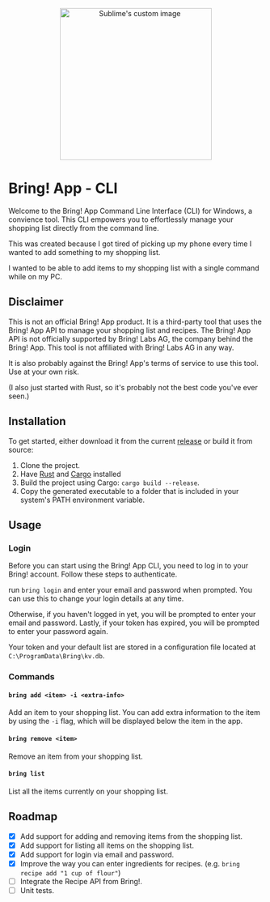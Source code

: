 <p align="center">
    <img width=300px; src="https://github.com/ViktorWelbers/Bring-CLI/assets/74675555/1d419b9d-e295-47dc-85e5-ecd4f51f5784?raw=true" alt="Sublime's custom image"/>
</p>

# Bring! App - CLI

Welcome to the Bring! App Command Line Interface (CLI) for Windows, a convience tool.
This CLI empowers you to effortlessly manage your shopping list directly from the command line.

This was created because I got tired of picking up my phone every time I wanted to add something to my shopping list.

I wanted to be able to add items to my shopping list with a single command while on my PC.

## Disclaimer

This is not an official Bring! App product. It is a third-party tool that uses the Bring! App API to manage your
shopping
list and recipes. The Bring! App API is not officially supported by Bring! Labs AG, the company behind the Bring! App.
This tool is not affiliated with Bring! Labs AG in any way.

It is also probably against the Bring! App's terms of service to use this tool. Use at your own risk.

(I also just started with Rust, so it's probably not the best code you've ever seen.)

## Installation

To get started, either download it from the
current [release](https://github.com/ViktorWelbers/Bring-CLI/releases/tag/v0.0.1) or build it from source:

1. Clone the project.
2. Have [Rust](https://www.rust-lang.org/tools/install)
   and [Cargo](https://doc.rust-lang.org/cargo/getting-started/installation.html) installed
3. Build the project using Cargo: `cargo build --release`.
4. Copy the generated executable to a folder that is included in your system's PATH environment variable.

## Usage

### Login

Before you can start using the Bring! App CLI, you need to log in to your Bring! account. Follow these steps to
authenticate.

run `bring login` and enter your email and password when prompted. You can use this to change your login details at any
time.

Otherwise, if you haven't logged in yet, you will be prompted to enter your email and password.
Lastly, if your token has expired, you will be prompted to enter your password again.

Your token and your default list are stored in a configuration file located at `C:\ProgramData\Bring\kv.db`.

### Commands

#### `bring add <item> -i <extra-info>`

Add an item to your shopping list. You can add extra information to the item by using the `-i` flag, which will be
displayed below the item in the app.

#### `bring remove <item>`

Remove an item from your shopping list.

#### `bring list`

List all the items currently on your shopping list.

## Roadmap

- [x] Add support for adding and removing items from the shopping list.
- [x] Add support for listing all items on the shopping list.
- [x] Add support for login via email and password.
- [x] Improve the way you can enter ingredients for recipes. (e.g. `bring recipe add "1 cup of flour"`)
- [ ] Integrate the Recipe API from Bring!.
- [ ] Unit tests.